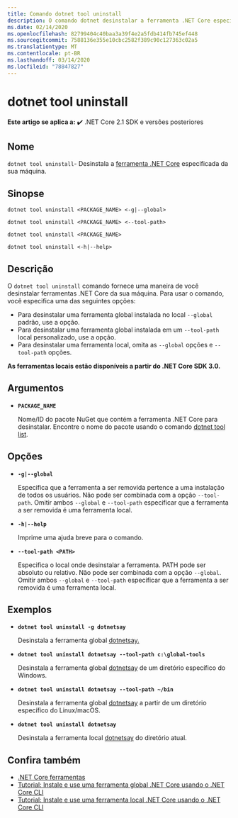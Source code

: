 ```yaml
---
title: Comando dotnet tool uninstall
description: O comando dotnet desinstalar a ferramenta .NET Core especificada da sua máquina.
ms.date: 02/14/2020
ms.openlocfilehash: 82799404c40baa3a39f4e2a5fdb414fb745ef448
ms.sourcegitcommit: 7588136e355e10cbc2582f389c90c127363c02a5
ms.translationtype: MT
ms.contentlocale: pt-BR
ms.lasthandoff: 03/14/2020
ms.locfileid: "78847827"
---
```

# <a name="dotnet-tool-uninstall"></a>dotnet tool uninstall

**Este artigo se aplica a:** ✔️ .NET Core 2.1 SDK e versões posteriores

## <a name="name"></a>Nome

`dotnet tool uninstall`- Desinstala a [ferramenta .NET Core](global-tools.md) especificada da sua máquina.

## <a name="synopsis"></a>Sinopse

```dotnetcli
dotnet tool uninstall <PACKAGE_NAME> <-g|--global>

dotnet tool uninstall <PACKAGE_NAME> <--tool-path>

dotnet tool uninstall <PACKAGE_NAME>

dotnet tool uninstall <-h|--help>
```

## <a name="description"></a>Descrição

O `dotnet tool uninstall` comando fornece uma maneira de você desinstalar ferramentas .NET Core da sua máquina. Para usar o comando, você especifica uma das seguintes opções:

* Para desinstalar uma ferramenta global instalada no local `--global` padrão, use a opção.
* Para desinstalar uma ferramenta global instalada em um `--tool-path` local personalizado, use a opção.
* Para desinstalar uma ferramenta local, omita as `--global` opções e `--tool-path` opções.

**As ferramentas locais estão disponíveis a partir do .NET Core SDK 3.0.**

## <a name="arguments"></a>Argumentos

- **`PACKAGE_NAME`**

  Nome/ID do pacote NuGet que contém a ferramenta .NET Core para desinstalar. Encontre o nome do pacote usando o comando [dotnet tool list](dotnet-tool-list.md).

## <a name="options"></a>Opções

- **`-g|--global`**

  Especifica que a ferramenta a ser removida pertence a uma instalação de todos os usuários. Não pode ser combinada com a opção `--tool-path`. Omitir ambos `--global` e `--tool-path` especificar que a ferramenta a ser removida é uma ferramenta local.

- **`-h|--help`**

  Imprime uma ajuda breve para o comando.

- **`--tool-path <PATH>`**

  Especifica o local onde desinstalar a ferramenta. PATH pode ser absoluto ou relativo. Não pode ser combinada com a opção `--global`. Omitir ambos `--global` e `--tool-path` especificar que a ferramenta a ser removida é uma ferramenta local.

## <a name="examples"></a>Exemplos

- **`dotnet tool uninstall -g dotnetsay`**

  Desinstala a ferramenta global [dotnetsay.](https://www.nuget.org/packages/dotnetsay/)

- **`dotnet tool uninstall dotnetsay --tool-path c:\global-tools`**

  Desinstala a ferramenta global [dotnetsay](https://www.nuget.org/packages/dotnetsay/) de um diretório específico do Windows.

- **`dotnet tool uninstall dotnetsay --tool-path ~/bin`**

  Desinstala a ferramenta global [dotnetsay](https://www.nuget.org/packages/dotnetsay/) a partir de um diretório específico do Linux/macOS.

- **`dotnet tool uninstall dotnetsay`**

  Desinstala a ferramenta local [dotnetsay](https://www.nuget.org/packages/dotnetsay/) do diretório atual.

## <a name="see-also"></a>Confira também

- [.NET Core ferramentas](global-tools.md)
- [Tutorial: Instale e use uma ferramenta global .NET Core usando o .NET Core CLI](global-tools-how-to-use.md)
- [Tutorial: Instale e use uma ferramenta local .NET Core usando o .NET Core CLI](local-tools-how-to-use.md)
